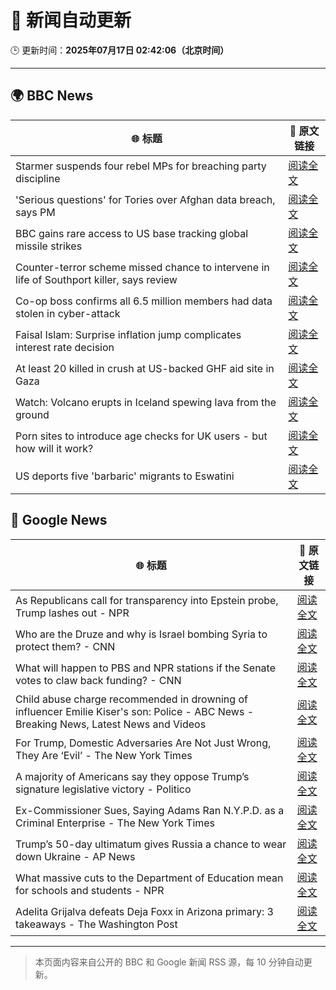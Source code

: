 # 🧠 新闻自动更新

🕒 更新时间：**2025年07月17日 02:42:06（北京时间）**

---

## 🌍 BBC News

| 🌐 标题 | 🔗 原文链接 |
|--------|-------------|
| Starmer suspends four rebel MPs for breaching party discipline | [阅读全文](https://www.bbc.com/news/articles/c5y7zqdwzqyo) |
| 'Serious questions' for Tories over Afghan data breach, says PM | [阅读全文](https://www.bbc.com/news/articles/c98w2e9leywo) |
| BBC gains rare access to US base tracking global missile strikes | [阅读全文](https://www.bbc.com/news/articles/cy8k2nd7e9no) |
| Counter-terror scheme missed chance to intervene in life of Southport killer, says review | [阅读全文](https://www.bbc.com/news/articles/c74zy014x84o) |
| Co-op boss confirms all 6.5 million members had data stolen in cyber-attack | [阅读全文](https://www.bbc.com/news/articles/cql0ple066po) |
| Faisal Islam: Surprise inflation jump complicates interest rate decision | [阅读全文](https://www.bbc.com/news/articles/c70xy9nv7p7o) |
| At least 20 killed in crush at US-backed GHF aid site in Gaza | [阅读全文](https://www.bbc.com/news/articles/cg4rwrkdlzxo) |
| Watch: Volcano erupts in Iceland spewing lava from the ground | [阅读全文](https://www.bbc.com/news/videos/c2ezy1exj9wo) |
| Porn sites to introduce age checks for UK users - but how will it work? | [阅读全文](https://www.bbc.com/news/articles/ceq7ye3q2zwo) |
| US deports five 'barbaric' migrants to Eswatini | [阅读全文](https://www.bbc.com/news/articles/clyze8mvzdgo) |

## 📰 Google News

| 🌐 标题 | 🔗 原文链接 |
|--------|-------------|
| As Republicans call for transparency into Epstein probe, Trump lashes out - NPR | [阅读全文](https://news.google.com/rss/articles/CBMib0FVX3lxTE5yUkJOTnBmMjUxZWgzT2M2ZDVEZjl6RDJYU1FqS1RYdnE3NVBqeEtNeDBvR01jMjgzLUxyWkRUYXVaZFVlejZTUUFpcGxCT3FDQkE0NENnUlYwSEVwWkxoUlJ2RnoxSXVVV3RmQTdHcw?oc=5) |
| Who are the Druze and why is Israel bombing Syria to protect them? - CNN | [阅读全文](https://news.google.com/rss/articles/CBMilgFBVV95cUxNWGUzeTNXem9GNWEyTWhBM0FtTFFpdmZEVVJfRGJFMDRLMjBfWWt2bTBoczlTMGM0NGdJcEh4MDB4bnAzdVROTHhVSlg3X3ZWLTZHTnppNzZsOFpKXzdqYWM3eEpRMUdJTjREb0N0WXJrZlRzakdxb3liX3Zselh1Sl80Mk9kVnRpcXIxOWNRWjJJdVphYkHSAZsBQVVfeXFMTk91eXpSNEQ5VHUwdUVpYmcyZFNrY0MwLWJULVhwV3g3MnVuXzkwVzRoN3FDV29QZXpWSnVDWC1wYU1tWjNueHNJUm9xZlBVQmNrS0REblY1bEdPY0JvbWdhMTRjNzdTclZUSlpGS1RuM2pyTHJDb0xTREhPLXE5NlZIcC1qWUtXTWczLXhJWlR1QnpOLVFNR0V5WTA?oc=5) |
| What will happen to PBS and NPR stations if the Senate votes to claw back funding? - CNN | [阅读全文](https://news.google.com/rss/articles/CBMijwFBVV95cUxNZGN1V2VCYzZXZVNoYXQ3aHZTd2UtT2s0RFZvTXJVaWhUYmEzRzlWam1lLUZ1elNhT1VjblJTd2JSWVgycmJoZEp3TlNKbGF0Wjg3Q2tkeFcwRUFTZllsUEwzTTl2R1NKTGpQM0RYN0FDNUt5Yk0zamptUzcxVURELXhlR0k0RDVuOTB0eVowc9IBlAFBVV95cUxPREoxV1EzTzdQZlVuSWpKa0xhV21QM1RRMkMzaWNnamFmSVQ2RUdVaG1xa3FYdXVuaEtVUUo5NTNhdFV4bXJLZU5LMFFmeGZEZTZIZzlWRWRXMXpLYmxoeHpUUzBIeWlXTkdlYjhvV1BCa0V3THF4U1VWU0RnNDJ4Z1lRSzFlTC1EVk5QaTM4SHZMeFlT?oc=5) |
| Child abuse charge recommended in drowning of influencer Emilie Kiser's son: Police - ABC News - Breaking News, Latest News and Videos | [阅读全文](https://news.google.com/rss/articles/CBMiqwFBVV95cUxPcVg5SHVnLWF6bTJhbDhXWDFoYk5kT2VrTVBGSDUtTU5USUhIeDB3eGw1dXIydWptTDNfanVScEJHMGlQSmtMNTM3aXVQRmRoMHFwZDkxVWpvYy1ic3NrVE5leUhKSG9HanAxYklNLXRrbUp4Z0tUX2huRUZXWFB4bEtJSmJjSUxJM1VkcFpKUTVnMER5SEQ1RGNueFVxR0hiRDRNNUliMUhpMXfSAbABQVVfeXFMTkpOM01vSldEbU5sekJ6NjF0aXQtaDVoYXZabF9aLUhPNjZwQ18zak1EcjdDemUtSENXSzJBOFJPOTBRcjhIb2xpMlRLQnR3MUpILUtpbFU3Nzd2YzRuN2lIakNGaUd2MXFNcXBIcFhLSWtVOTZ3b1ZBQkk2cGhGU2tSZmEweDFSbkQ5RmZIeHpJTmpBNDY3VUZfbVlJdjc1ZEhvd1JzU2JFdHhNcTJwWU8?oc=5) |
| For Trump, Domestic Adversaries Are Not Just Wrong, They Are ‘Evil’ - The New York Times | [阅读全文](https://news.google.com/rss/articles/CBMihwFBVV95cUxQcXdibUw4TmQyc1Q0MUl0Yzc3OGFlcFNMOUc3NEV5bUphcV9XdV9sWGNVMnFqbVB2dW5xYnppWXFxaGdBZkZxdE94cTZtTDIyb1ByMGRiUUZkZjhhX2I0ekdqWjMzd3dkNm92cE9LeWR6bjkxTk9ta0ljUFJSVDFNeXRDSlNFMGs?oc=5) |
| A majority of Americans say they oppose Trump’s signature legislative victory - Politico | [阅读全文](https://news.google.com/rss/articles/CBMid0FVX3lxTE5SaHB5bHF1SllTeHB4cGlVYUZwU2pkeXptUVRZOGRxQ0o2Uk93RWNoS295UGctQmdKMW5kcmVOMndKTy1ORS1yc0V5TkFDbVo4TDRwcW5qUWlLbTlPNmFNWVdURHNBSFJ4OEt5MXNMRUhuaUE4Xzkw?oc=5) |
| Ex-Commissioner Sues, Saying Adams Ran N.Y.P.D. as a Criminal Enterprise - The New York Times | [阅读全文](https://news.google.com/rss/articles/CBMijAFBVV95cUxQejJaYW1NVVJTdkFPLUo1WTlLOHdJa3dvcTlHMHJocU1XeV80ZGxxQmhDbl9Zd2FLRWZsVkp6WDh5NVRKZXFzOXh1WmdrcFJoMmI4Q1BoSVVqQ0ZFNFVhMkF1Mng2Z19KY1I2OGRuM09ja2o3WVB0UHhGWl9Tc0J3NDlyZmtqY3hzSkJnSA?oc=5) |
| Trump’s 50-day ultimatum gives Russia a chance to wear down Ukraine - AP News | [阅读全文](https://news.google.com/rss/articles/CBMiogFBVV95cUxQWTFDdDdtNVhPbkwwcFIwR2xwanhPaWo0dmswaFB5a0xZekdKclFJMnFOZG96YXoxU3Blczd2ZXJlRkx4TjYwNFl3TFRBMmJDNy0wVWY0SHZMbmpuVndvai1QZC1qTFl1ek5fQUZla3YxUGJJRDBWdzZpaktIUXdQOEg1dFczMjZqRTJEelFaUVYzLWZmSWdiNG12TXBQeHRqTFE?oc=5) |
| What massive cuts to the Department of Education mean for schools and students - NPR | [阅读全文](https://news.google.com/rss/articles/CBMiwAFBVV95cUxNTGx1S2tGRjBzQXdYU0haemJObjdEMDFUOS1iNFdOTFFnTHJlV1loWWhfbzdNWjZZSElzNi0ycm1sLW8xdXVHR2U1bklwdXVmN3NIaUxNSmd1WVdZUXVFaE9EN2xmVTFVWmpKeGRwek1xYmhINGVNZS1kY0tudWpmLUpyUEgzVWVDOHF0ZjJxeEI2cjlGQ0dJQ2hJNTlPQUh0X1B2bXZfV2JtUFFqaVRFN0N1eHFxdEFtZk50T0d4dTA?oc=5) |
| Adelita Grijalva defeats Deja Foxx in Arizona primary: 3 takeaways - The Washington Post | [阅读全文](https://news.google.com/rss/articles/CBMilgFBVV95cUxPXzJnaHo4eGE3eGRUUFdxMmpabHlpQTFfcGFoWVlhWXVrQVVsdzU2YTJyWEtGSHkxTXRmTWFQTi1MM3Vjdy1QLURRZnhxOFRTNVQ2dXJ3azM2dUY0WjcybHVhS2hfMnhCMS1rTkZfR2pYdWszYV9WUjhyWmdCWDYzdnBRNEVRNnFoRWk4aXVQalBwQWJmYUE?oc=5) |

---
> 本页面内容来自公开的 BBC 和 Google 新闻 RSS 源，每 10 分钟自动更新。